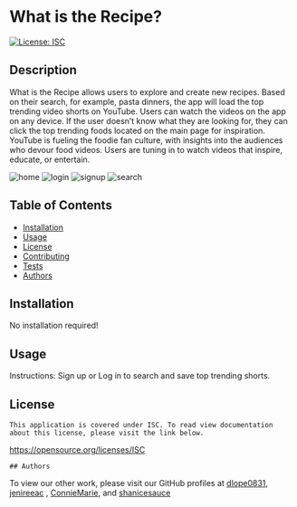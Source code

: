 # What is the Recipe?

[![License: ISC](https://img.shields.io/badge/license-ISC-blue.svg)](#license)

## Description

What is the Recipe allows users to explore and create new recipes. Based on their search, for example, pasta dinners, the app will load the top trending video shorts on YouTube. Users can watch the videos on the app on any device. If the user doesn’t know what they are looking for, they can click the top trending foods located on the main page for inspiration.
YouTube is fueling the foodie fan culture, with insights into the audiences who devour food videos. Users are tuning in to watch videos that inspire, educate, or entertain.

![home](https://user-images.githubusercontent.com/107827563/209002816-83a40e4e-c978-4e20-87ed-5bf542125c44.png)
![login](https://user-images.githubusercontent.com/107827563/209002846-94cb4a3c-7622-46df-9eff-8f40eba7dc45.png)
![signup](https://user-images.githubusercontent.com/107827563/209002859-3b67978a-f288-441c-bf97-f1b2f411d2ad.png)
![search](https://user-images.githubusercontent.com/107827563/209002870-b323805a-7ca0-4fb9-86a9-0580b1d1196f.png)

## Table of Contents

- [Installation](#installation)
- [Usage](#usage)
- [License](#license)
- [Contributing](#contributing)
- [Tests](#tests)
- [Authors](#authors)

## Installation

No installation required!

## Usage

Instructions:
Sign up or Log in to search and save top trending shorts.

## License

    This application is covered under ISC. To read view documentation about this license, please visit the link below.

https://opensource.org/licenses/ISC

    ## Authors

To view our other work, please visit our GitHub profiles at
[dlope0831](https://github.com/dlope0831),
[jenireeac](https://github.com/jenireeac) ,
[ConnieMarie](https://www.github.com/ConnieMarie), and
[shanicesauce](https://github.com/shanicesauce)
